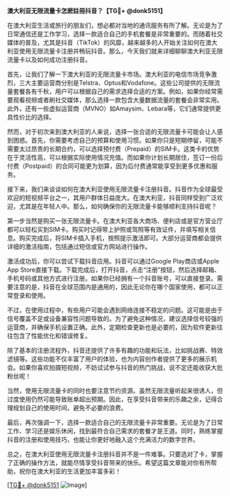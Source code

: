 **澳大利亚无限流量卡怎麽註冊抖音？【TG💪+ @donk5151】**

在澳大利亚生活或旅行的朋友们，想必都对当地的通讯服务有所了解。无论是为了日常通信还是工作学习，选择一款适合自己的手机套餐是非常重要的。而随着社交媒体的普及，尤其是抖音（TikTok）的风靡，越来越多的人开始关注如何在澳大利亚使用无限流量卡注册并畅玩抖音。那么，今天我们就来详细聊聊澳大利亚无限流量卡以及如何成功注册抖音。

首先，让我们了解一下澳大利亚的无限流量卡市场。澳大利亚的电信市场竞争激烈，三大主要运营商分别是Telstra、Optus和Vodafone。这些公司提供的无限流量套餐各有千秋，用户可以根据自己的需求选择合适的方案。例如，如果你经常需要观看视频或者刷社交媒体，那么选择一款包含大量数据流量的套餐会非常实用。此外，还有一些虚拟运营商（MVNO）如Amaysim、Lebara等，它们通常提供更具性价比的选择。

然而，对于初次来到澳大利亚的人来说，选择一张合适的无限流量卡可能会让人感到困惑。首先，你需要考虑自己的预算和使用习惯。如果你只是短期停留，可能不需要太过昂贵的长期合约，可以选择预付费（Prepaid）的SIM卡。这类卡的优势在于灵活性高，可以根据实际使用情况充值。而如果你计划长期居住，签订一份后付费（Postpaid）的合同可能更为划算，因为后付费通常能享受到更多优惠和服务。

接下来，我们来谈谈如何在澳大利亚使用无限流量卡注册抖音。抖音作为全球最受欢迎的短视频平台之一，其用户群体日益庞大。在澳大利亚，抖音同样受到广泛欢迎，尤其是在年轻人中。那么，如何确保你的无限流量卡能够顺利支持抖音呢？

第一步当然是购买一张无限流量卡。在澳大利亚各大商场、便利店或是官方营业厅都可以轻松买到SIM卡。购买时记得带上护照或驾照等有效证件，并填写相关信息。购买完成后，将SIM卡插入手机，按照提示激活即可。大部分运营商都会提供详细的激活指南，包括通过短信或官方网站进行操作。

激活成功后，你可以尝试下载抖音应用。抖音可以通过Google Play商店或Apple App Store直接下载。下载完成后，打开抖音，点击“注册”按钮，然后选择邮箱、手机号码或其他方式进行注册。如果你已经拥有一个抖音账号，可以直接登录。需要注意的是，抖音在全球范围内是通用的，因此无论你在哪个国家使用，都可以正常登录和使用。

不过，在使用过程中，有些用户可能会遇到网络连接不稳定的问题。这可能是由于信号覆盖不足或设备兼容性问题导致的。为了避免这种情况，建议选择信号较强的运营商，并确保手机设置正确。此外，定期检查更新也是必要的，因为软件更新往往包含了性能优化和错误修复。

除了基本的注册流程外，抖音还提供了许多有趣的功能和玩法，比如挑战赛、特效滤镜等。这些功能不仅丰富了用户的体验，也为内容创作者提供了更多的展示机会。如果你喜欢拍摄短视频，不妨试试参与抖音的热门挑战，说不定还能收获大批粉丝呢！

当然，使用无限流量卡的同时也要注意节约资源。虽然无限流量听起来很诱人，但过度使用仍然可能导致账单超出预期。因此，在享受抖音带来的乐趣之余，记得合理规划自己的使用时间，避免不必要的浪费。

最后，再次强调一下，选择一款适合自己的无限流量卡非常重要。无论是为了日常工作、学习还是娱乐休闲，找到最符合自己需求的套餐才是王道。同时，熟练掌握抖音的注册和使用技巧，也能让你更好地融入这个充满活力的数字世界。

总之，在澳大利亚使用无限流量卡注册抖音并不是一件难事。只要选对了卡，掌握了正确的操作方法，就能尽情享受抖音带来的快乐。希望这篇文章能对你有所帮助，祝你在澳大利亚的生活更加丰富多彩！ 

[[TG💪+ @donk5151](https://t.me/s/donk5151) ![Image](https://i.postimg.cc/rwNCRYN7/Snipaste-2025-04-30-17-27-05.png)]